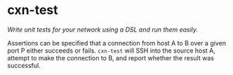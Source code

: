 # cxn-test

*Write unit tests for your network using a DSL and run them easily.*

Assertions can be specified that a connection from host A to B over a given port P either succeeds or fails.
`cxn-test` will SSH into the source host A, attempt to make the connection to B, and report whether the result
was successful.
